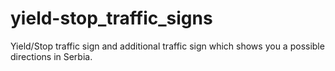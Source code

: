 # yield-stop_traffic_signs
Yield/Stop traffic sign and additional traffic sign which shows you a possible directions in Serbia.
